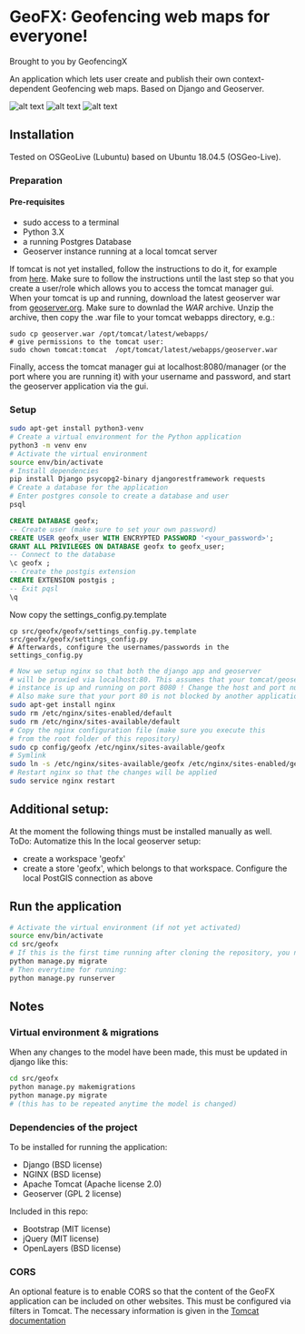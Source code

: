 # GeoFX: Geofencing web maps for everyone!
Brought to you by GeofencingX

An application which lets user create and publish their own context-dependent Geofencing web maps. Based on Django and Geoserver.

![alt text](https://raw.githubusercontent.com/HsKA-OSGIS/GeoFX/main/img/geofx_screenshot3.png)
![alt text](https://raw.githubusercontent.com/HsKA-OSGIS/GeoFX/main/img/geofx_screenshot1.png)
![alt text](https://raw.githubusercontent.com/HsKA-OSGIS/GeoFX/main/img/geofx_screenshot2.png)

## Installation
Tested on OSGeoLive (Lubuntu) based on Ubuntu 18.04.5 (OSGeo-Live).

### Preparation
#### Pre-requisites
- sudo access to a terminal
- Python 3.X
- a running Postgres Database
- Geoserver instance running at a local tomcat server

If tomcat is not yet installed, follow the instructions to do it, for example from [here](https://linuxize.com/post/how-to-install-tomcat-9-on-ubuntu-18-04/). Make sure to follow the instructions until the last step so that you create a user/role which allows you to access the tomcat manager gui.
When your tomcat is up and running, download the latest geoserver war from [geoserver.org](http://geoserver.org/release/stable/). Make sure to downlad the *WAR* archive. Unzip the archive, then copy the .war file to your tomcat webapps directory, e.g.:

```
sudo cp geoserver.war /opt/tomcat/latest/webapps/
# give permissions to the tomcat user:
sudo chown tomcat:tomcat  /opt/tomcat/latest/webapps/geoserver.war
```
Finally, access the tomcat manager gui at localhost:8080/manager (or the port where you are running it) with your username and password, and start the geoserver application via the gui.


### Setup
```bash
sudo apt-get install python3-venv
# Create a virtual environment for the Python application
python3 -m venv env
# Activate the virtual environment
source env/bin/activate
# Install dependencies
pip install Django psycopg2-binary djangorestframework requests
# Create a database for the application
# Enter postgres console to create a database and user
psql
```

```SQL
CREATE DATABASE geofx;
-- Create user (make sure to set your own password)
CREATE USER geofx_user WITH ENCRYPTED PASSWORD '<your_password>';
GRANT ALL PRIVILEGES ON DATABASE geofx to geofx_user;
-- Connect to the database
\c geofx ;
-- Create the postgis extension
CREATE EXTENSION postgis ;
-- Exit pqsl
\q
```

Now copy the settings_config.py.template
```
cp src/geofx/geofx/settings_config.py.template src/geofx/geofx/settings_config.py
# Afterwards, configure the usernames/passwords in the settings_config.py
```

```bash
# Now we setup nginx so that both the django app and geoserver
# will be proxied via localhost:80. This assumes that your tomcat/geoserver
# instance is up and running on port 8080 ! Change the host and port numbers if necessary.
# Also make sure that your port 80 is not blocked by another application.
sudo apt-get install nginx
sudo rm /etc/nginx/sites-enabled/default
sudo rm /etc/nginx/sites-available/default
# Copy the nginx configuration file (make sure you execute this
# from the root folder of this repository)
sudo cp config/geofx /etc/nginx/sites-available/geofx
# Symlink
sudo ln -s /etc/nginx/sites-available/geofx /etc/nginx/sites-enabled/geofx
# Restart nginx so that the changes will be applied
sudo service nginx restart
```

## Additional setup:
At the moment the following things must be installed manually as well. ToDo: Automatize this
In the local geoserver setup:
- create a workspace 'geofx'
- create a store 'geofx', which belongs to that workspace. Configure the local PostGIS connection as above

## Run the application
```bash
# Activate the virtual environment (if not yet activated)
source env/bin/activate
cd src/geofx
# If this is the first time running after cloning the repository, you need to do
python manage.py migrate
# Then everytime for running:
python manage.py runserver
```

## Notes

### Virtual environment & migrations

When any changes to the model have been made, this must be updated in django like this:
```bash
cd src/geofx
python manage.py makemigrations
python manage.py migrate
# (this has to be repeated anytime the model is changed)
```

### Dependencies of the project

To be installed for running the application:
- Django (BSD license)
- NGINX (BSD license)
- Apache Tomcat (Apache license 2.0)
- Geoserver (GPL 2 license)

Included in this repo:
- Bootstrap (MIT license)
- jQuery (MIT license)
- OpenLayers (BSD license)


### CORS

An optional feature is to enable CORS so that the content of the GeoFX application can be included on other websites.
This must be configured via filters in Tomcat. The necessary information is given in the [Tomcat documentation](https://tomcat.apache.org/tomcat-9.0-doc/config/filter.html#CORS_Filter)

